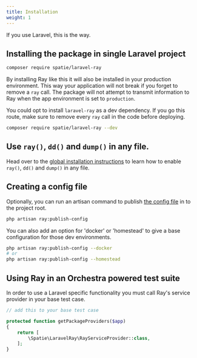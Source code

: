 ```yaml
---
title: Installation
weight: 1
---
```


If you use Laravel, this is the way.

## Installing the package in single Laravel project

```bash
composer require spatie/laravel-ray
```

By installing Ray like this it will also be installed in your production environment. This way your application will not break if you forget to remove a `ray` call.  The package will not attempt to transmit information to Ray when the app environment is set to `production`.

You could opt to install `laravel-ray` as a dev dependency. If you go this route, make sure to remove every `ray` call in the code before deploying.

```bash
composer require spatie/laravel-ray --dev
```

## Use `ray()`, `dd()` and `dump()` in any file.

Head over to the [global installation instructions](https://spatie.be/docs/ray/v1/configuration/framework-agnostic-php#global-installation) to learn how to enable `ray()`, `dd()` and `dump()` in any file.

## Creating a config file

Optionally, you can run an artisan command to publish [the config file](/docs/ray/v1/configuration/laravel) in to the project root.

```bash
php artisan ray:publish-config
```

You can also add an option for 'docker' or 'homestead' to give a base configuration for those dev environments.

```bash
php artisan ray:publish-config --docker
# or
php artisan ray:publish-config --homestead
```

## Using Ray in an Orchestra powered test suite

In order to use a Laravel specific functionality you must call Ray's service provider in your base test case.

```php
// add this to your base test case

protected function getPackageProviders($app)
{
    return [
        \Spatie\LaravelRay\RayServiceProvider::class,
    ];
}
```
